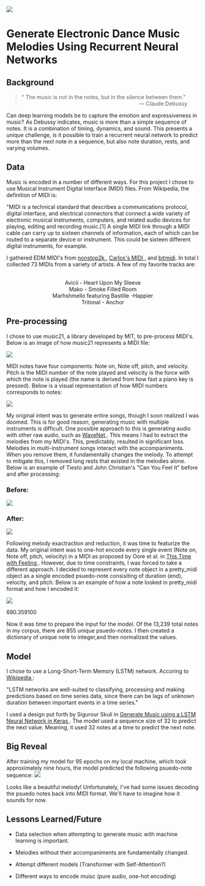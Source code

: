 ![](images/denon-dj-prime-4-controller-main1.jpg)
 # Generate Electronic Dance Music Melodies Using Recurrent Neural Networks

 ## Background  

 > “ The music is not in the notes, but in the silence between them.”\
 > &nbsp;&nbsp;&nbsp;&nbsp;&nbsp;&nbsp;&nbsp;&nbsp;&nbsp;&nbsp;&nbsp;&nbsp;&nbsp;&nbsp;&nbsp;&nbsp;&nbsp;&nbsp;&nbsp;&nbsp;&nbsp;&nbsp;&nbsp;&nbsp;&nbsp;&nbsp;&nbsp;&nbsp;&nbsp;&nbsp;&nbsp;&nbsp;&nbsp;&nbsp;&nbsp;&nbsp;&nbsp;&nbsp;&nbsp;&nbsp;&nbsp;&nbsp;&nbsp;&nbsp;&nbsp;&nbsp;&nbsp;&nbsp;&nbsp;&nbsp;&nbsp;&nbsp;&nbsp;&nbsp;&nbsp;&nbsp;&nbsp;&nbsp;&nbsp;&nbsp;&nbsp;&nbsp;&nbsp;&nbsp;&nbsp;&nbsp;&nbsp;&nbsp;&nbsp;&nbsp;&nbsp;&nbsp;&nbsp;&nbsp;&nbsp;&nbsp;&nbsp;&nbsp;&mdash; Claude Debussy

Can deep learning models be to capture the emotion and expressiveness in music? As Debussy indicates, music is more than a simple sequence of notes. It is a combination of timing, dynamics, and sound. This presents a unique challenge, is it possible to train a recurrent neural network to predict more than the next note in a sequence, but also note duration, rests, and varying volumes. 

 ## Data
Music is encoded in a number of different ways. For this project I chose to use Musical Instrument Digital Interface (MIDI) files. From Wikipedia, the definition of MIDI is: 

"MIDI is a technical standard that describes a communications protocol, digital interface, and electrical connectors that connect a wide variety of electronic musical instruments, computers, and related audio devices for playing, editing and recording music.[1] A single MIDI link through a MIDI cable can carry up to sixteen channels of information, each of which can be routed to a separate device or instrument. This could be sixteen different digital instruments, for example. 

 I gathered EDM MIDI's from <a href="https://www.nonstop2k.com/"> nonstop2k </a>, <a href=https://www.cprato.com/> Carlos's MIDI </a>, and <a href=https://bitmidi.com/> bitmidi</a>. In total I collected 73 MIDIs from a variety of artists. A few of my favorite tracks are:
    <p align="center">  
    Avicii - Heart Upon My Sleeve\
    Mako - Smoke Filled Room\
    Marhshmello featuring Bastille -Happier\
    Tritonal - Anchor</p>
  

 ## Pre-processing

 I chose to use music21, a library developed by MIT, to pre-process MIDI's. Below is an image of how music21 represents a MIDI file:

 ![](images/music21_midi.png)

MIDI notes have four components: Note on, Note off, pitch, and velocity. Pitch is the MIDI number of the note played and velocity is the force with which the note is played (the name is derived from how fast a piano key is pressed). Below is a visual representation of how MIDI numbers corresponds to notes:

 ![](images/miditopiano.png)

 My original intent was to generate entire songs, though I soon realized I was doomed. This is for good reason, generating music with multiple instruments is difficult. One possible approach to this is generating audio with other raw audio, such as <a href=https://deepmind.com/blog/article/wavenet-generative-model-raw-audio> WaveNet </a>. This means I had to extract the melodies from my MIDI's. This, predictably, resulted in significant loss. Melodies in multi-instrument songs interact with the accompaniments. When you remove them, it fundamentally changes the melody. To attempt to mitigate this, I removed long rests that existed in the melodies alone. Below is an example of Tiesto and John Christian's "Can You Feel It" before and after processing:

 ### Before:

 ![](images/tiestobefore.com.png)

 ### After:

 ![](images/tiestoafter.com.png)

 Following melody exactraction and reduction, it was time to featurize the data. My original intent was to one-hot encode every single event (Note on, Note off, pitch, velocity) in a MIDI as proposed by Oore et al. in <a href=https://arxiv.org/pdf/1808.03715.pdf> This Time with Feeling </a>. However, due to time constraints, I was forced to take a different approach. I decided to represent every note object in a pretty_midi object as a single encoded psuedo-note consisiting of duration (end), velocity, and pitch. Below is an example of how a note looked in pretty_midi format and how I encoded it:

 ![](images/pmnote.png) 
 
 690.359100

 Now it was time to prepare the input for the model. Of the 13,239 total notes in my corpus, there are 855 unique psuedo-notes. I then created a dictionary of unique note to integer,and then normalized the values. 

 ## Model

 I chose to use a Long-Short-Term Memory (LSTM) network. Accoring to <a href=https://en.wikipedia.org/wiki/Long_short-term_memoryWikipedia> Wikipedia </a>: 
    
"LSTM networks are well-suited to classifying, processing and making predictions based on time series data, since there can be lags of unknown duration between important events in a time series."

I used a design put forth by Sigurour Skuli in <a href=https://towardsdatascience.com/how-to-generate-music-using-a-lstm-neural-network-in-keras-68786834d4c5> Generate Music using a LSTM Neural Network in Keras </a>. The model used a sequence size of 32 to predict the next value. Meaning, it used 32 notes at a time to predict the next note. 

## Big Reveal

After training my model for 95 epochs on my local machine, which took approximately nine hours, the model predicted the following psuedo-note sequence:
![](images/prediction.png)

Looks like a beautiful melody! Unfortunately, I've had some issues decoding the psuedo notes back into MIDI format. We'll have to imagine how it sounds for now. 

## Lessons Learned/Future

* Data selection when attempting to generate music with machine learning is important. 

* Melodies without their accompaniments are fundamentally changed. 

* Attempt different models (Transformer with Self-Attention?)

* Different ways to encode muisc (pure audio, one-hot encoding)





